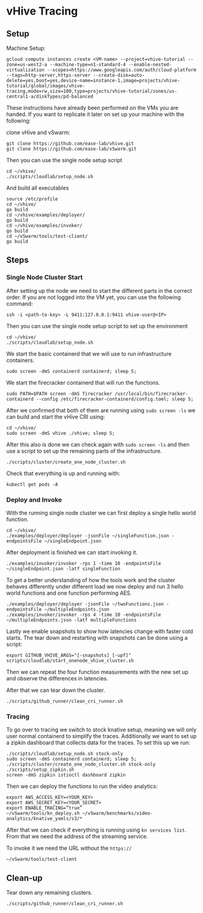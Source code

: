 # vHive Tracing

## Setup

Machine Setup:

```
gcloud compute instances create <VM-name> --project=vhive-tutorial --zone=us-west2-a --machine-type=n1-standard-4 --enable-nested-virtualization --scopes=https://www.googleapis.com/auth/cloud-platform --tags=http-server,https-server --create-disk=auto-delete=yes,boot=yes,device-name=instance-1,image=projects/vhive-tutorial/global/images/vhive-tracing,mode=rw,size=100,type=projects/vhive-tutorial/zones/us-central1-a/diskTypes/pd-balanced
```

These instructions have already been performed on the VMs you are handed.
If you want to replicate it later on set up your machine with the following:

clone vHive and vSwarm:
```
git clone https://github.com/ease-lab/vhive.git
git clone https://github.com/ease-lab/vSwarm.git
```
Then you can use the single node setup script
```
cd ~/vhive/
./scripts/cloudlab/setup_node.sh
```

And build all executables
```
source /etc/profile
cd ~/vhive/
go build
cd ~/vhive/examples/deployer/
go build
cd ~/vhive/examples/invoker/
go build
cd ~/vSwarm/tools/test-client/
go build
```

## Steps

### Single Node Cluster Start
After setting up the node we need to start the different parts in the correct
order. If you are not logged into the VM yet, you can use the following command:

```
ssh -i <path-to-key> -L 9411:127.0.0.1:9411 vhive-user@<IP>
```

Then you can use the single node setup script to set up the environment
```
cd ~/vhive/
./scripts/cloudlab/setup_node.sh
```

We start the basic containerd that we will use to run infrastructure
containers.

```
sudo screen -dmS containerd containerd; sleep 5;
```

We start the firecracker containerd that will run the functions.

```
sudo PATH=$PATH screen -dmS firecracker /usr/local/bin/firecracker-containerd --config /etc/firecracker-containerd/config.toml; sleep 5;
```

After we confirmed that both of them are running using `sudo screen -ls` we can
build and start the vHive CRI using:

```
cd ~/vhive/
sudo screen -dmS vhive ./vhive; sleep 5;
```

After this also is done we can check again with `sudo screen -ls` and then use
a script to set up the remaining parts of the infrastructure.

```
./scripts/cluster/create_one_node_cluster.sh
```

Check that everything is up and running with:

```
kubectl get pods -A
```

### Deploy and Invoke

With the running single node cluster we can first deploy a single hello world
function.

```
cd ~/vhive/
./examples/deployer/deployer -jsonFile ~/singleFunction.json -endpointsFile ~/singleEndpoint.json
```
After deployment is finished we can start invoking it.

```
./examples/invoker/invoker -rps 1 -time 10 -endpointsFile ~/singleEndpoint.json -latf singleFunction
```

To get a better understanding of how the tools work and the cluster behaves
differently under different load we now deploy and run 3 hello world functions
and one function performing AES.

```
./examples/deployer/deployer -jsonFile ~/twoFunctions.json -endpointsFile ~/multipleEndpoints.json
./examples/invoker/invoker -rps 4 -time 10 -endpointsFile ~/multipleEndpoints.json -latf multipleFunctions
```

Lastly we enable snapshots to show how latencies change with faster cold starts.
The tear down and restarting with snapshots can be done using a script:
```
export GITHUB_VHIVE_ARGS="[-snapshots] [-upf]"
scripts/cloudlab/start_onenode_vhive_cluster.sh
```

Then we can repeat the four function measurements with the new set up and
observe the differences in latencies.

After that we can tear down the cluster.
```
./scripts/github_runner/clean_cri_runner.sh
```

### Tracing

To go over to tracing we switch to stock knative setup, meaning we will only
user normal containerd to simplify the traces.
Additionally we want to set up a zipkin dashboard that collects data for the
traces. To set this up we run:
```
./scripts/cloudlab/setup_node.sh stock-only
sudo screen -dmS containerd containerd; sleep 5;
./scripts/cluster/create_one_node_cluster.sh stock-only
./scripts/setup_zipkin.sh
screen -dmS zipkin istioctl dashboard zipkin
```
Then we can deploy the functions to run the video analytics:
```
export AWS_ACCESS_KEY=<YOUR_KEY>
export AWS_SECRET_KEY=<YOUR_SECRET>
export ENABLE_TRACING=”true”
~/vSwarm/tools/kn_deploy.sh ~/vSwarm/benchmarks/video-analytics/knative_yamls/s3/*
```

After that we can check if everything is running using `kn services list`.
From that we need the address of the streaming service.

To invoke it we need the URL without the `https://`

```
~/vSwarm/tools/test-client
```

## Clean-up

Tear down any remaining clusters.

```
./scripts/github_runner/clean_cri_runner.sh
```
